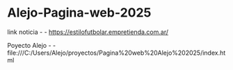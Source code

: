# Alejo-Pagina-web-2025
link noticia - - https://estilofutbolar.empretienda.com.ar/

Poyecto Alejo - - file:///C:/Users/Alejo/proyectos/Pagina%20web%20Alejo%202025/index.html
